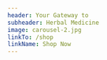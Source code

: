 ```yaml
---
header: Your Gateway to
subheader: Herbal Medicine
image: carousel-2.jpg
linkTo: /shop
linkName: Shop Now
---
```

